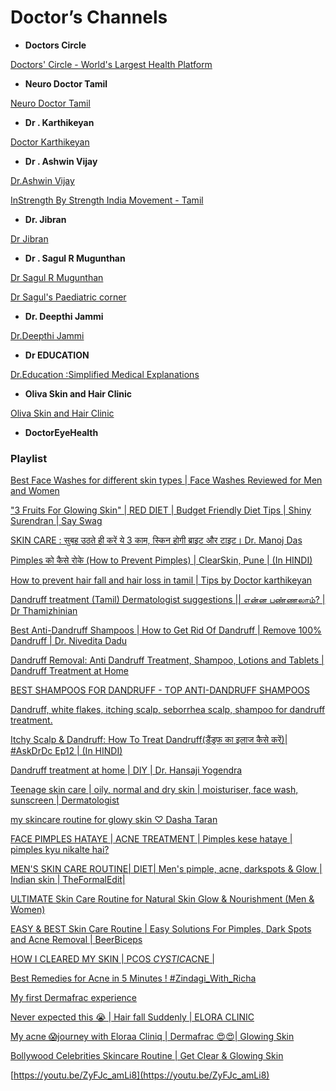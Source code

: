 # Doctor’s Channels

- **Doctors Circle**

[Doctors' Circle - World's Largest Health Platform](https://youtube.com/c/DoctorscircleInpage)

- **Neuro Doctor Tamil**

[Neuro Doctor Tamil](https://www.youtube.com/channel/UCE2UyS0YLZ0BG4kPFvXe7wQ)

- **Dr . Karthikeyan**

[Doctor Karthikeyan](https://www.youtube.com/c/DoctorKarthikeyan)

- **Dr . Ashwin Vijay**

[Dr.Ashwin Vijay](https://www.youtube.com/c/DRASHWINVIJAY)

[InStrength By Strength India Movement - Tamil](https://www.youtube.com/channel/UCGIKZSgQhPBu52HpzxcQm_Q)

- **Dr.  Jibran**

[Dr Jibran](https://www.youtube.com/channel/UC5SRtzH3bR2gjlSN1gR50vQ)

- **Dr . Sagul R Mugunthan**

[Dr Sagul R Mugunthan](https://www.youtube.com/c/DrSagulRMugunthan)

[Dr Sagul's Paediatric corner](https://youtube.com/c/DrSagulsPaediatriccorner)

- **Dr. Deepthi Jammi**

[Dr.Deepthi Jammi](https://youtube.com/c/DrDeepthiJammi)

- **Dr EDUCATION**

[Dr.Education :Simplified Medical Explanations](https://www.youtube.com/c/DrEDUCATION)

- **Oliva Skin and Hair Clinic**

[Oliva Skin and Hair Clinic](https://youtube.com/c/olivaclinics)

- **DoctorEyeHealth**

[](https://youtube.com/c/DoctorEyeHealth)

### Playlist

[Best Face Washes for different skin types | Face Washes Reviewed for Men and Women](https://youtu.be/VpYvcq7OoSM)

["3 Fruits For Glowing Skin" | RED DIET | Budget Friendly Diet Tips | Shiny Surendran | Say Swag](https://youtu.be/ubHDmDtCoZM)

[SKIN CARE : सुबह उठते ही करें ये 3 काम, स्किन होगी ब्राइट और टाइट। Dr. Manoj Das](https://youtu.be/jLwtNKlImsI)

[Pimples को कैसे रोके (How to Prevent Pimples) | ClearSkin, Pune | (In HINDI)](https://youtu.be/cP6XN621dzc)

[How to prevent hair fall and hair loss in tamil | Tips by Doctor karthikeyan](https://youtu.be/0JECifHNkl0)

[Dandruff treatment (Tamil) Dermatologist suggestions || என்ன பண்ணலாம்? | Dr Thamizhinian](https://youtu.be/Zf_X81JrXRE)

[Best Anti-Dandruff Shampoos | How to Get Rid Of Dandruff | Remove 100% Dandruff | Dr. Nivedita Dadu](https://youtu.be/jskWNxw4CZE)

[Dandruff Removal: Anti Dandruff Treatment, Shampoo, Lotions and Tablets | Dandruff Treatment at Home](https://youtu.be/neNjdrmBhhA)

[BEST SHAMPOOS FOR DANDRUFF - TOP ANTI-DANDRUFF SHAMPOOS](https://youtu.be/xBIEIKFMo6g)

[Dandruff, white flakes, itching scalp, seborrhea scalp, shampoo for dandruff treatment.](https://youtu.be/7Qr32gXhvHI)

[Itchy Scalp & Dandruff: How To Treat Dandruff(डैंड्रफ का इलाज कैसे करें)| #AskDrDc Ep12 | (In HINDI)](https://youtu.be/aGmPKoNLwT8)

[Dandruff treatment at home | DIY | Dr. Hansaji Yogendra](https://youtu.be/5eDXWfzkS_M)

[Teenage skin care | oily, normal and dry skin | moisturiser, face wash, sunscreen | Dermatologist](https://youtu.be/uOGluHI8dXw)

[my skincare routine for glowy skin ♡ Dasha Taran](https://youtu.be/lJ3KO-Cy-mc)

[FACE PIMPLES HATAYE | ACNE TREATMENT | Pimples kese hataye | pimples kyu nikalte hai?](https://youtu.be/bR20Iij3Bus)

[MEN'S SKIN CARE ROUTINE| DIET| Men's pimple, acne, darkspots & Glow | Indian skin | TheFormalEdit|](https://youtu.be/SsBqBv0KC4s)

[ULTIMATE Skin Care Routine for Natural Skin Glow & Nourishment (Men & Women)](https://youtu.be/EyKPK1_asSY)

[EASY & BEST Skin Care Routine | Easy Solutions For Pimples, Dark Spots and Acne Removal | BeerBiceps](https://youtu.be/HZT7OzBXh-A)

[HOW I CLEARED MY SKIN | PCOS *CYSTIC*ACNE |](https://youtu.be/ebETlw16BHY)

[Best Remedies for Acne in 5 Minutes ! #Zindagi_With_Richa](https://youtu.be/d-hxzsUsrt4)

[My first Dermafrac experience](https://youtu.be/iHESDskdwdQ)

[Never expected this 😭 | Hair fall Suddenly | ELORA CLINIC](https://youtu.be/JVW_8GcHOco)

[My acne 😱journey with Eloraa Cliniq | Dermafrac 😍😍| Glowing Skin](https://youtu.be/kFupzMTd0gA)

[Bollywood Celebrities Skincare Routine | Get Clear & Glowing Skin](https://youtu.be/IMPXySMHRL0)

[https://youtu.be/ZyFJc_amLi8](https://youtu.be/ZyFJc_amLi8)